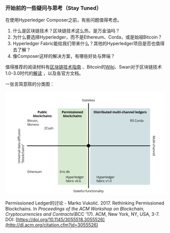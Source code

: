 ### 开始前的一些疑问与思考（Stay Tuned）

在使用Hyperledger Composer之前，有些问题值得考虑。

1. 什么是区块链技术？区块链技术这么热，是万金油吗？
2. 为什么要选择Hyperledger，而不是Ethereum、Corda，或是始祖Bitcoin？
3. Hyperledger Fabric能给我们带来什么？其他的Hyperledger项目是否也值得去了解？
4. 像Composer这样的解决方案，有哪些好处与弊端？

值得推荐的阅读材料有[区块链技术指南](https://www.gitbook.com/book/yeasy/blockchain_guide/details) 、Bitcoin的[Wiki](https://en.bitcoin.it/wiki/Main_Page)、Swan对于区块链技术1.0-3.0时代的[解读](http://w2.blockchain-tec.net/blockchain/blockchain-by-melanie-swan.pdf) ，以及各官方文档。

一张言简意赅的分类图：

![](/assets/taxonomy.png)

Permissioned Ledger的讨论 - Marko Vukolić. 2017. Rethinking Permissioned Blockchains. In _Proceedings of the ACM Workshop on Blockchain, Cryptocurrencies and Contracts_\(BCC '17\). ACM, New York, NY, USA, 3-7. DOI: [https://doi.org/10.1145/3055518.3055526](http://dl.acm.org/citation.cfm?id=3055526)








